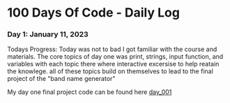 # 100 Days Of Code - Daily Log

### Day 1: January 11, 2023

Todays Progress: Today was not to bad I got familiar with the course and materials. The core topics of day one was print, strings, input function, and variables with each topic there where interactive excersise to help reatain the knowlege. all of these topics build on themselves to lead to the final project of the "band name generator"

My day one final project code can be found here [day_001](https://github.com/PSebesta/100-Days-Of-Code/tree/main/Projects/Day%20001)
